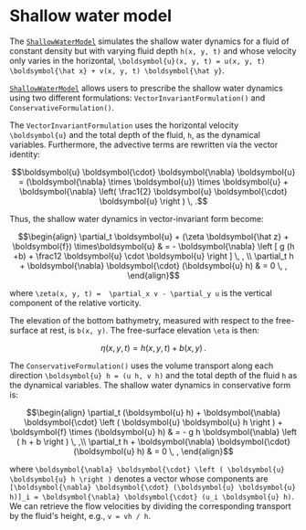 # Shallow water model

The [`ShallowWaterModel`](@ref) simulates the shallow water dynamics for a fluid of constant density
but with varying fluid depth ``h(x, y, t)`` and whose velocity only varies in the horizontal,
``\boldsymbol{u}(x, y, t) = u(x, y, t) \boldsymbol{\hat x} + v(x, y, t) \boldsymbol{\hat y}``.

[`ShallowWaterModel`](@ref) allows users to prescribe the shallow water dynamics using two different formulations:
`VectorInvariantFormulation()` and `ConservativeFormulation()`.

The `VectorInvariantFormulation` uses the horizontal velocity ``\boldsymbol{u}`` and the total depth of the fluid, ``h``,
as the dynamical variables. Furthermore, the advective terms are rewritten via the vector identity:
```math
\boldsymbol{u} \boldsymbol{\cdot} \boldsymbol{\nabla} \boldsymbol{u} = (\boldsymbol{\nabla} \times \boldsymbol{u}) \times \boldsymbol{u} + \boldsymbol{\nabla} \left( \frac1{2} \boldsymbol{u} \boldsymbol{\cdot} \boldsymbol{u} \right ) \, .
```
Thus, the shallow water dynamics in vector-invariant form become:

```math
\begin{align}
  \partial_t \boldsymbol{u} + (\zeta \boldsymbol{\hat z} + \boldsymbol{f})  \times\boldsymbol{u} & =
  - \boldsymbol{\nabla} \left [ g (h +b) + \frac12 \boldsymbol{u} \cdot \boldsymbol{u} \right ] \, , \\
  \partial_t h + \boldsymbol{\nabla} \boldsymbol{\cdot} (\boldsymbol{u} h) & = 0 \, ,
\end{align}
```
where ``\zeta(x, y, t) =  \partial_x v - \partial_y u`` is the vertical component of the relative vorticity.

The elevation of the bottom bathymetry, measured with respect to the free-surface at rest, is ``b(x, y)``.
The free-surface elevation ``\eta`` is then:

```math
\eta(x, y, t) = h(x, y, t) + b(x, y) \, .
```

The `ConservativeFormulation()` uses the volume transport along each direction ``\boldsymbol{u} h = (u h, v h)`` and the total
depth of the fluid ``h`` as the dynamical variables.  The shallow water dynamics in conservative form is:
```math
\begin{align}
  \partial_t (\boldsymbol{u} h) + \boldsymbol{\nabla} \boldsymbol{\cdot} \left ( \boldsymbol{u} \boldsymbol{u} h \right ) + \boldsymbol{f} \times (\boldsymbol{u} h) & = - g h \boldsymbol{\nabla} \left ( h + b \right ) \, ,\\
  \partial_t h + \boldsymbol{\nabla} \boldsymbol{\cdot} (\boldsymbol{u} h) & = 0 \, ,
\end{align}
```
where ``\boldsymbol{\nabla} \boldsymbol{\cdot} \left ( \boldsymbol{u} \boldsymbol{u} h \right )``
denotes a vector whose components are ``[\boldsymbol{\nabla} \boldsymbol{\cdot} (\boldsymbol{u} \boldsymbol{u} h)]_i = \boldsymbol{\nabla} \boldsymbol{\cdot} (u_i \boldsymbol{u} h)``. We can retrieve the flow velocities
by dividing the corresponding transport by the fluid's height, e.g., `v = vh / h`.
